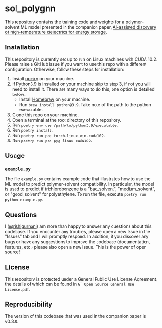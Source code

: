 # sol_polygnn

This repository contains the training code and weights for a polymer-solvent ML model presented in the companion paper, [AI-assisted discovery of high-temperature dielectrics for energy storage](https://www.nature.com/articles/s41467-024-50413-x).

## Installation
This repository is currently set up to run on Linux machines with CUDA 10.2. Please raise a GitHub issue if you want to use this repo with a different configuration. Otherwise, follow these steps for installation:

1. Install [poetry](https://python-poetry.org/) on your machine.
2. If Python3.9 is installed on your machine skip to step 3, if not you will need to install it. There are many ways to do this, one option is detailed below:
    * Install [Homebrew](https://brew.sh/) on your machine.
    * Run `brew install python@3.9`. Take note of the path to the python executable.
3. Clone this repo on your machine.
4. Open a terminal at the root directory of this repository.
5. Run `poetry env use /path/to/python3.9/executable`.
7. Run `poetry install`.
8. Run `poetry run poe torch-linux_win-cuda102`.
9. Run `poetry run poe pyg-linux-cuda102`.

## Usage
### `example.py`
The file `example.py` contains example code that illustrates how to use the ML model to predict polymer-solvent compatibility. In particular, the model is used to predict if trichlorobenzene is a "bad_solvent", "medium_solvent", or "good_solvent" for polyethylene. To run the file, execute `poetry run python example.py`.

## Questions
I ([@rishigurnani](https://github.com/rishigurnani)) am more than happy to answer any questions about this codebase. If you encounter any troubles, please open a new Issue in the "Issues" tab and I will promptly respond. In addition, if you discover any bugs or have any suggestions to improve the codebase (documentation, features, etc.) please also open a new Issue. This is the power of open source!

## License
This repository is protected under a General Public Use License Agreement, the details of which can be found in `GT Open Source General Use License.pdf`.

## Reproducibility
The version of this codebase that was used in the companion paper is v0.3.0.
